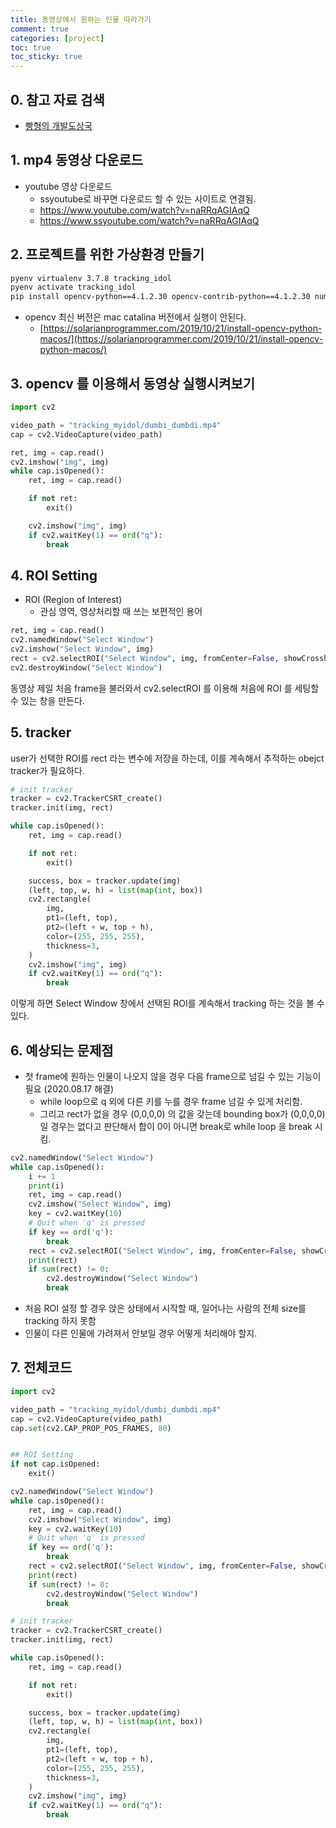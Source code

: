 ```yaml
---
title: 동영상에서 원하는 인물 따라가기
comment: true
categories: [project]
toc: true
toc_sticky: true
---
```


## 0. 참고 자료 검색
-  [빵형의 개발도상국](https://www.youtube.com/watch?v=cx7VONjFEE0&t=83s)

## 1. mp4 동영상 다운로드 

- youtube 영상 다운로드
  - ssyoutube로 바꾸면 다운로드 할 수 있는 사이트로 연결됨.
  - https://www.youtube.com/watch?v=naRRqAGIAqQ
  - https://www.ssyoutube.com/watch?v=naRRqAGIAqQ

## 2. 프로젝트를 위한 가상환경 만들기

```bash
pyenv virtualenv 3.7.8 tracking_idol
pyenv activate tracking_idol
pip install opencv-python==4.1.2.30 opencv-contrib-python==4.1.2.30 numpy
```
- opencv 최신 버전은 mac catalina 버전에서 실행이 안된다.
  - [https://solarianprogrammer.com/2019/10/21/install-opencv-python-macos/](https://solarianprogrammer.com/2019/10/21/install-opencv-python-macos/)

## 3. opencv 를 이용해서 동영상 실행시켜보기

```python
import cv2

video_path = "tracking_myidol/dumbi_dumbdi.mp4"
cap = cv2.VideoCapture(video_path)

ret, img = cap.read()
cv2.imshow("img", img)
while cap.isOpened():
    ret, img = cap.read()

    if not ret:
        exit()

    cv2.imshow("img", img)
    if cv2.waitKey(1) == ord("q"):
        break

```

## 4. ROI Setting 

- ROI (Region of Interest)
  - 관심 영역, 영상처리할 때 쓰는 보편적인 용어

```python
ret, img = cap.read()
cv2.namedWindow("Select Window")
cv2.imshow("Select Window", img)
rect = cv2.selectROI("Select Window", img, fromCenter=False, showCrosshair=True)
cv2.destroyWindow("Select Window")
```

동영상 제일 처음 frame을 불러와서 cv2.selectROI 를 이용해 처음에 ROI 를 세팅할 수 있는 창을 만든다.

## 5. tracker

user가 선택한 ROI를 rect 라는 변수에 저장을 하는데, 이를 계속해서 추적하는 obejct tracker가 필요하다.

```python
# init tracker
tracker = cv2.TrackerCSRT_create()
tracker.init(img, rect)

while cap.isOpened():
    ret, img = cap.read()

    if not ret:
        exit()

    success, box = tracker.update(img)
    (left, top, w, h) = list(map(int, box))
    cv2.rectangle(
        img,
        pt1=(left, top),
        pt2=(left + w, top + h),
        color=(255, 255, 255),
        thickness=3,
    )
    cv2.imshow("img", img)
    if cv2.waitKey(1) == ord("q"):
        break

```

이렇게 하면 Select Window 창에서 선택된 ROI를 계속해서 tracking 하는 것을 볼 수 있다.



## 6. 예상되는 문제점 

- 첫 frame에 원하는 인물이 나오지 않을 경우 다음 frame으로 넘길 수 있는 기능이 필요 (2020.08.17 해결)
  - while loop으로 q 외에 다른 키를 누를 경우 frame 넘길 수 있게 처리함.
  - 그리고 rect가 없을 경우 (0,0,0,0) 의 값을 갖는데 bounding box가 (0,0,0,0) 일 경우는 없다고 판단해서 합이 0이 아니면 break로 while loop 을 break 시킴.

```python
cv2.namedWindow("Select Window")
while cap.isOpened():
    i += 1
    print(i)
    ret, img = cap.read()
    cv2.imshow("Select Window", img)
    key = cv2.waitKey(10)
    # Quit when 'q' is pressed
    if key == ord('q'):
        break
    rect = cv2.selectROI("Select Window", img, fromCenter=False, showCrosshair=True)
    print(rect)
    if sum(rect) != 0:
        cv2.destroyWindow("Select Window")
        break
```

- 처음 ROI 설정 할 경우 앉은 상태에서 시작할 때, 일어나는 사람의 전체 size를 tracking 하지 못함
- 인물이 다른 인물에 가려져서 안보일 경우 어떻게 처리해야 할지.


## 7. 전체코드

```python
import cv2

video_path = "tracking_myidol/dumbi_dumbdi.mp4"
cap = cv2.VideoCapture(video_path)
cap.set(cv2.CAP_PROP_POS_FRAMES, 80)


## ROI Setting
if not cap.isOpened:
    exit()

cv2.namedWindow("Select Window")
while cap.isOpened():
    ret, img = cap.read()
    cv2.imshow("Select Window", img)
    key = cv2.waitKey(10)
    # Quit when 'q' is pressed
    if key == ord('q'):
        break
    rect = cv2.selectROI("Select Window", img, fromCenter=False, showCrosshair=True)
    print(rect)
    if sum(rect) != 0:
        cv2.destroyWindow("Select Window")
        break

# init tracker
tracker = cv2.TrackerCSRT_create()
tracker.init(img, rect)

while cap.isOpened():
    ret, img = cap.read()

    if not ret:
        exit()

    success, box = tracker.update(img)
    (left, top, w, h) = list(map(int, box))
    cv2.rectangle(
        img,
        pt1=(left, top),
        pt2=(left + w, top + h),
        color=(255, 255, 255),
        thickness=3,
    )
    cv2.imshow("img", img)
    if cv2.waitKey(1) == ord("q"):
        break

```
